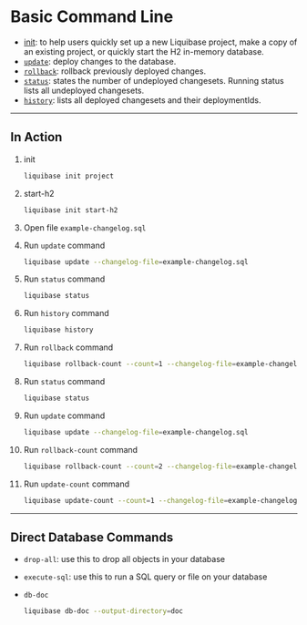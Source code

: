 # Basic Command Line

- [init](https://docs.liquibase.com/commands/init/home.html): to help users quickly set up a new Liquibase project, make a copy of an existing project, or quickly start the H2 in-memory database.
- [`update`](https://docs.liquibase.com/commands/update/home.html): deploy changes to the database.
- [`rollback`](https://docs.liquibase.com/commands/rollback/home.html): rollback previously deployed changes.
- [`status`](https://docs.liquibase.com/commands/change-tracking/status.html): states the number of undeployed changesets. Running status lists all undeployed changesets.
- [`history`](https://docs.liquibase.com/commands/change-tracking/history.html): lists all deployed changesets and their deploymentIds.

---

## In Action

1. init

   ```sh
   liquibase init project
   ```

2. start-h2

   ```sh
   liquibase init start-h2
   ```

3. Open file `example-changelog.sql`
4. Run `update` command

   ```sh
   liquibase update --changelog-file=example-changelog.sql
   ```

5. Run `status` command

   ```sh
   liquibase status
   ```

6. Run `history` command

   ```sh
   liquibase history
   ```

7. Run `rollback` command

   ```sh
   liquibase rollback-count --count=1 --changelog-file=example-changelog.sql
   ```

8. Run `status` command

   ```sh
   liquibase status
   ```

9. Run `update` command

   ```sh
   liquibase update --changelog-file=example-changelog.sql
   ```

10. Run `rollback-count` command

    ```sh
    liquibase rollback-count --count=2 --changelog-file=example-changelog.sql
    ```

11. Run `update-count` command

    ```sh
    liquibase update-count --count=1 --changelog-file=example-changelog.sql
    ```

---

## Direct Database Commands

- `drop-all`: use this to drop all objects in your database
- `execute-sql`: use this to run a SQL query or file on your database
- `db-doc`

  ```sh
  liquibase db-doc --output-directory=doc
  ```
